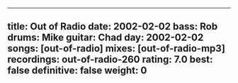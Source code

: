 
---
title: Out of Radio
date: 2002-02-02
bass:	Rob
drums:	Mike
guitar:	Chad
day: 2002-02-02
songs: [out-of-radio]
mixes: [out-of-radio-mp3]
recordings: out-of-radio-260
rating: 7.0
best: false
definitive: false
weight: 0
---

